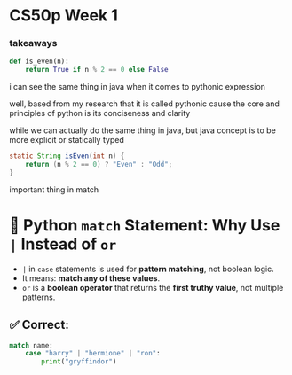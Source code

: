 # CS50p Week 1

### takeaways

```python
def is_even(n):
    return True if n % 2 == 0 else False
```

i can see the same thing in java when it comes to pythonic expression

well, based from my research that it is called pythonic cause the core and principles of python is its conciseness and clarity

while we can actually do the same thing in java, but java concept is to be more explicit or statically typed

```java
static String isEven(int n) {
    return (n % 2 == 0) ? "Even" : "Odd";
}
```

important thing in match

# 📝 Python `match` Statement: Why Use `|` Instead of `or`

- `|` in `case` statements is used for **pattern matching**, not boolean logic.
- It means: **match any of these values**.
- `or` is a **boolean operator** that returns the **first truthy value**, not multiple patterns.

## ✅ Correct:

```python
match name:
    case "harry" | "hermione" | "ron":
        print("gryffindor")
```

